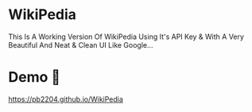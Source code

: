 # WikiPedia
This Is A Working Version Of WikiPedia Using It's API Key &amp;  With A Very Beautiful And Neat &amp; Clean UI Like Google...

# Demo 🦖
https://pb2204.github.io/WikiPedia
